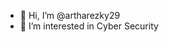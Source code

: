 - 👋 Hi, I’m @artharezky29
- 👀 I’m interested in Cyber Security


<!---
artharezky29/artharezky29 is a ✨ special ✨ repository because its `README.md` (this file) appears on your GitHub profile.
You can click the Preview link to take a look at your changes.
--->
